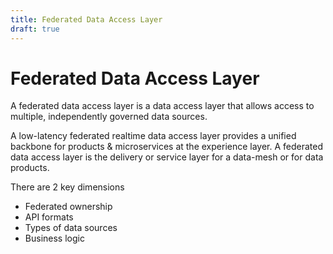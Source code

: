 ```yaml
---
title: Federated Data Access Layer
draft: true
---
```


# Federated Data Access Layer

A federated data access layer is a data access layer that allows access to multiple, independently governed data sources.


A low-latency federated realtime data access layer provides a unified backbone for products & microservices at the experience layer.
A federated data access layer is the delivery or service layer for a data-mesh or for data products.


There are 2 key dimensions
- Federated ownership
- API formats
- Types of data sources
- Business logic
